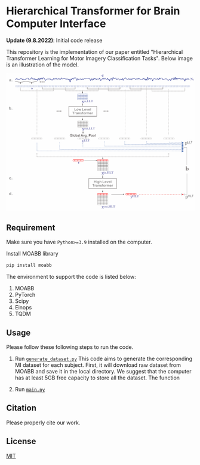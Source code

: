 # Hierarchical Transformer for Brain Computer Interface

**Update (9.8.2022)**: Initial code release

This repository is the implementation of our paper entitled "Hierarchical Transformer Learning for Motor Imagery Classification Tasks". Below image is an illustration of the model.

![Alt-Text](/images/model_with_bg.png)

## Requirement

Make sure you have `Python>=3.9` installed on the computer.

Install MOABB library
```bash
pip install moabb
```

The environment to support the code is listed below:
1. MOABB
2. PyTorch
3. Scipy
4. Einops
5. TQDM

## Usage
Please follow these following steps to run the code.
1. Run [`generate_dataset.py`](https://github.com/skepsl/BCITransformer/blob/main/generate_dataset.py)
This code aims to generate the corresponding MI dataset for each subject. First, it will download raw dataset from MOABB and save it in the local directory. We suggest that the computer has at least 5GB free capacity to store all the dataset. The function 

2. Run [`main.py`](https://github.com/skepsl/BCITransformer/blob/main/main.py)
## Citation
Please properly cite our work. 


## License
[MIT](https://choosealicense.com/licenses/mit/)

